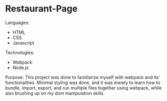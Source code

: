 # Restaurant-Page
Languages:
- HTML
- CSS
- Javascript

Technologies:
- Webpack
- Node.js

Purpose:
This project was done to familiarize myself with webpack and its' functionalities. Minimal styling was done, and it was merely to learn how to bundle, import, export, and run multiple files together using webpack, while also brushing up on my dom manipulation skills.
